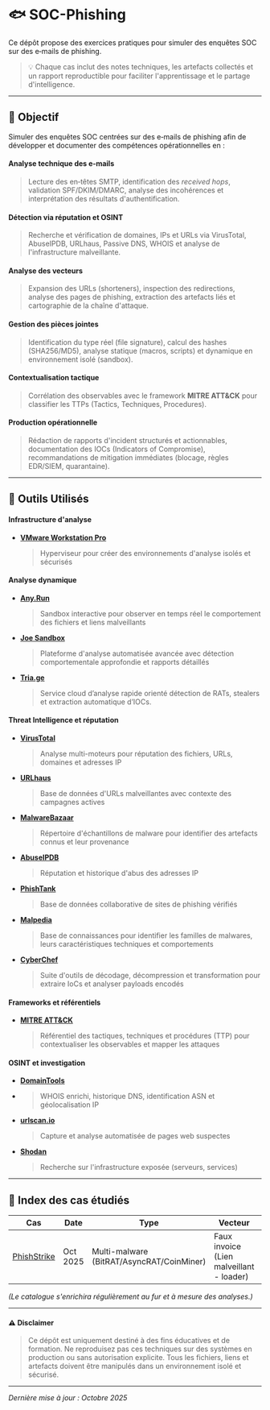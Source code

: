 # 🐟 SOC-Phishing
Ce dépôt propose des exercices pratiques pour simuler des enquêtes SOC sur des e‑mails de phishing. 

> 💡 Chaque cas inclut des notes techniques, les artefacts collectés et un rapport reproductible pour faciliter l'apprentissage et le partage d'intelligence.

---

## 🎯 Objectif 

Simuler des enquêtes SOC centrées sur des e‑mails de phishing afin de développer et documenter des compétences opérationnelles en :  

#### **Analyse technique des e‑mails**
> Lecture des en‑têtes SMTP, identification des *received hops*, validation SPF/DKIM/DMARC, analyse des incohérences et interprétation des résultats d'authentification.  

#### **Détection via réputation et OSINT**
> Recherche et vérification de domaines, IPs et URLs via VirusTotal, AbuseIPDB, URLhaus, Passive DNS, WHOIS et analyse de l'infrastructure malveillante.  

#### **Analyse des vecteurs**
> Expansion des URLs (shorteners), inspection des redirections, analyse des pages de phishing, extraction des artefacts liés et cartographie de la chaîne d'attaque.  

#### **Gestion des pièces jointes**
> Identification du type réel (file signature), calcul des hashes (SHA256/MD5), analyse statique (macros, scripts) et dynamique en environnement isolé (sandbox).  

#### **Contextualisation tactique**
> Corrélation des observables avec le framework **MITRE ATT&CK** pour classifier les TTPs (Tactics, Techniques, Procedures).  

#### **Production opérationnelle**
> Rédaction de rapports d'incident structurés et actionnables, documentation des IOCs (Indicators of Compromise), recommandations de mitigation immédiates (blocage, règles EDR/SIEM, quarantaine).  

---

## 🧰 Outils Utilisés

#### Infrastructure d'analyse
- **[VMware Workstation Pro](https://www.vmware.com/products/desktop-hypervisor/workstation-and-fusion)**
  > Hyperviseur pour créer des environnements d'analyse isolés et sécurisés

#### Analyse dynamique
- **[Any.Run](https://any.run/)**
  > Sandbox interactive pour observer en temps réel le comportement des fichiers et liens malveillants  
- **[Joe Sandbox](https://www.joesandbox.com/)**
  > Plateforme d'analyse automatisée avancée avec détection comportementale approfondie et rapports détaillés
- **[Tria.ge](https://tria.ge/)**
  > Service cloud d’analyse rapide orienté détection de RATs, stealers et extraction automatique d’IOCs.  

#### Threat Intelligence et réputation
- **[VirusTotal](https://www.virustotal.com/gui/home/url)**
  > Analyse multi-moteurs pour réputation des fichiers, URLs, domaines et adresses IP  
- **[URLhaus](https://urlhaus.abuse.ch/)**
  > Base de données d'URLs malveillantes avec contexte des campagnes actives  
- **[MalwareBazaar](https://bazaar.abuse.ch/)**
  > Répertoire d'échantillons de malware pour identifier des artefacts connus et leur provenance  
- **[AbuseIPDB](https://www.abuseipdb.com/)**
  > Réputation et historique d'abus des adresses IP  
- **[PhishTank](https://phishtank.org/)**
  > Base de données collaborative de sites de phishing vérifiés  
- **[Malpedia](https://malpedia.caad.fkie.fraunhofer.de/)**
  > Base de connaissances pour identifier les familles de malwares, leurs caractéristiques techniques et comportements  
- **[CyberChef](https://gchq.github.io/CyberChef/)**
  > Suite d'outils de décodage, décompression et transformation pour extraire IoCs et analyser payloads encodés  

#### Frameworks et référentiels
- **[MITRE ATT&CK](https://attack.mitre.org/)**
  > Référentiel des tactiques, techniques et procédures (TTP) pour contextualiser les observables et mapper les attaques  

#### OSINT et investigation
+ **[DomainTools](https://whois.domaintools.com/)**
+   > WHOIS enrichi, historique DNS, identification ASN et géolocalisation IP
- **[urlscan.io](https://urlscan.io/)**
  > Capture et analyse automatisée de pages web suspectes  
- **[Shodan](https://www.shodan.io/)**
  > Recherche sur l'infrastructure exposée (serveurs, services)  


---

## 📂 Index des cas étudiés

| Cas | Date | Type | Vecteur | Statut |
|-----|------|------|---------|--------|
| [PhishStrike](Cas/PhishStrike.md/) | Oct 2025 | Multi-malware (BitRAT/AsyncRAT/CoinMiner) | Faux invoice (Lien malveillant - loader) | ✅ Complété |

*(Le catalogue s'enrichira régulièrement au fur et à mesure des analyses.)*



---

#### ⚠️ Disclaimer
> Ce dépôt est uniquement destiné à des fins éducatives et de formation. Ne reproduisez pas ces techniques sur des systèmes en production ou sans autorisation explicite. Tous les fichiers, liens et artefacts doivent être manipulés dans un environnement isolé et sécurisé.

---


*Dernière mise à jour : Octobre 2025*



